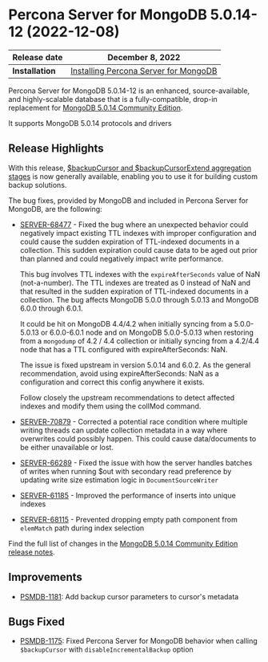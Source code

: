 # Percona Server for MongoDB 5.0.14-12 (2022-12-08)

| **Release date** | December 8, 2022 |
|----------------- | ---------------- | 
| **Installation** | [Installing Percona Server for MongoDB](../install/index.md)|

Percona Server for MongoDB 5.0.14-12 is an enhanced, source-available, and highly-scalable database that is a
fully-compatible, drop-in replacement for [MongoDB 5.0.14 Community Edition](https://www.mongodb.com/docs/v5.0/release-notes/5.0/#5.0.14---nov-21--2022).

It supports MongoDB 5.0.14 protocols and drivers 

## Release Highlights

With this release, [$backupCursor and $backupCursorExtend aggregation stages](../backup-cursor.md) is now generally available, enabling you to use it for building custom backup solutions.

The bug fixes, provided by MongoDB and included in Percona Server for MongoDB, are the following:

* [SERVER-68477](https://jira.mongodb.org/browse/SERVER-68477) - Fixed the bug where an unexpected behavior could negatively impact existing TTL indexes with improper configuration and could cause the sudden expiration of TTL-indexed documents in a collection. This sudden expiration could cause data to be aged out prior than planned and could negatively impact write performance.

    This bug involves TTL indexes with the ``expireAfterSeconds`` value of NaN (not-a-number). The TTL indexes are treated as 0 instead of NaN and that resulted in the sudden expiration of TTL-indexed documents in a collection. The bug affects MongoDB 5.0.0 through 5.0.13 and MongoDB 6.0.0 through 6.0.1.

    It could be hit on MongoDB 4.4/4.2 when initially syncing from a 5.0.0-5.0.13 or 6.0.0-6.0.1 node and on MongoDB 5.0.0-5.0.13 when restoring from a ``mongodump`` of 4.2 / 4.4 collection or initially syncing from a 4.2/4.4 node that has a TTL configured with expireAfterSeconds: NaN.

    The issue is fixed upstream in version 5.0.14 and 6.0.2. As the general recommendation, avoid using expireAfterSeconds: NaN as a configuration and correct this config anywhere it exists.
  
    Follow closely the upstream recommendations to detect affected indexes and modify them using the collMod command.

* [SERVER-70879](https://jira.mongodb.org/browse/SERVER-70879) - Corrected a potential race condition where multiple writing threads can update collection metadata in a way where overwrites could possibly happen. This could cause data/documents to be either unavailable or lost.
* [SERVER-66289](https://jira.mongodb.org/browse/SERVER-66289) - Fixed the issue with how the server handles batches of writes when running $out with secondary read preference by updating write size estimation logic in ``DocumentSourceWriter``
* [SERVER-61185](https://jira.mongodb.org/browse/SERVER-61185) -  Improved the performance of inserts into unique indexes
* [SERVER-68115](https://jira.mongodb.org/browse/SERVER-68115) - Prevented dropping empty path component from `elemMatch` path during index selection


Find the full list of changes in the [MongoDB 5.0.14 Community Edition release notes](https://www.mongodb.com/docs/v5.0/release-notes/5.0/#5.0.14---nov-21--2022).


## Improvements

* [PSMDB-1181](https://jira.percona.com/browse/PSMDB-1181): Add backup cursor parameters to cursor's metadata


## Bugs Fixed

* [PSMDB-1175](https://jira.percona.com/browse/PSMDB-1175): Fixed Percona Server for MongoDB behavior when calling ``$backupCursor`` with ``disableIncrementalBackup`` option

